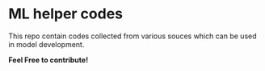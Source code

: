 # ML helper codes

This repo contain codes collected from various souces which can be used in model development. 

**Feel Free to contribute!**
